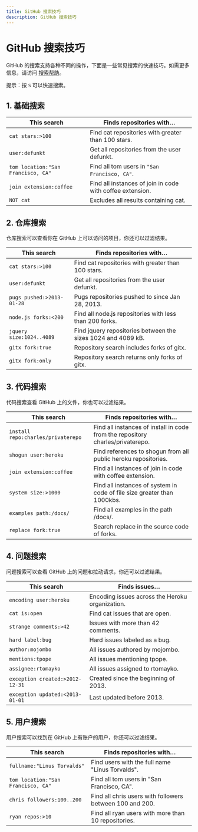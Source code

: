 ```yaml
---
title: GitHub 搜索技巧
description: GitHub 搜索技巧
---
```


# GitHub 搜索技巧

GitHub 的搜索支持各种不同的操作，下面是一些常见搜索的快速技巧。如需更多信息，请访问 [搜索帮助](https://docs.github.com/articles/about-searching-on-github/)。

提示：按 `S` 可以快速搜索。

## 1. 基础搜索

| This search                        | Finds repositories with…                                  |
| ---------------------------------- | --------------------------------------------------------- |
| `cat stars:>100`                   | Find cat repositories with greater than 100 stars.        |
| `user:defunkt`                     | Get all repositories from the user defunkt.               |
| `tom location:"San Francisco, CA"` | Find all tom users in `"San Francisco, CA"`.              |
| `join extension:coffee`            | Find all instances of join in code with coffee extension. |
| `NOT cat`                          | Excludes all results containing cat.                      |

## 2. 仓库搜索

仓库搜索可以查看你在 GitHub 上可以访问的项目，你还可以过滤结果。

| This search               | Finds repositories with…                                     |
| ------------------------- | ------------------------------------------------------------ |
| `cat stars:>100`          | Find cat repositories with greater than 100 stars.           |
| `user:defunkt`            | Get all repositories from the user defunkt.                  |
| `pugs pushed:>2013-01-28` | Pugs repositories pushed to since Jan 28, 2013.              |
| `node.js forks:<200`      | Find all node.js repositories with less than 200 forks.      |
| `jquery size:1024..4089`  | Find jquery repositories between the sizes 1024 and 4089 kB. |
| `gitx fork:true`          | Repository search includes forks of gitx.                    |
| `gitx fork:only`          | Repository search returns only forks of gitx.                |

## 3. 代码搜索

代码搜索查看 GitHub 上的文件，你也可以过滤结果。

| This search                        | Finds repositories with…                                                       |
| ---------------------------------- | ------------------------------------------------------------------------------ |
| `install repo:charles/privaterepo` | Find all instances of install in code from the repository charles/privaterepo. |
| `shogun user:heroku`               | Find references to shogun from all public heroku repositories.                 |
| `join extension:coffee`            | Find all instances of join in code with coffee extension.                      |
| `system size:>1000`                | Find all instances of system in code of file size greater than 1000kbs.        |
| `examples path:/docs/`             | Find all examples in the path /docs/.                                          |
| `replace fork:true`                | Search replace in the source code of forks.                                    |

## 4. 问题搜索

问题搜索可以查看 GitHub 上的问题和拉动请求，你还可以过滤结果。

| This search                     | Finds issues…                                   |
| ------------------------------- | ----------------------------------------------- |
| `encoding user:heroku`          | Encoding issues across the Heroku organization. |
| `cat is:open`                   | Find cat issues that are open.                  |
| `strange comments:>42`          | Issues with more than 42 comments.              |
| `hard label:bug`                | Hard issues labeled as a bug.                   |
| `author:mojombo`                | All issues authored by mojombo.                 |
| `mentions:tpope`                | All issues mentioning tpope.                    |
| `assignee:rtomayko`             | All issues assigned to rtomayko.                |
| `exception created:>2012-12-31` | Created since the beginning of 2013.            |
| `exception updated:<2013-01-01` | Last updated before 2013.                       |

## 5. 用户搜索

用户搜索可以找到在 GitHub 上有账户的用户，你还可以过滤结果。

| This search                        | Finds repositories with…                                 |
| ---------------------------------- | -------------------------------------------------------- |
| `fullname:"Linus Torvalds"`        | Find users with the full name "Linus Torvalds".          |
| `tom location:"San Francisco, CA"` | Find all tom users in "San Francisco, CA".               |
| `chris followers:100..200`         | Find all chris users with followers between 100 and 200. |
| `ryan repos:>10`                   | Find all ryan users with more than 10 repositories.      |
